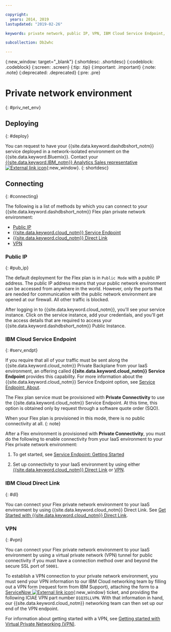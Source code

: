 ```yaml
---

copyright:
  years: 2014, 2019
lastupdated: "2019-02-26"

keywords: private network, public IP, VPN, IBM Cloud Service Endpoint, IBM Cloud Direct Link, Flex

subcollection: Db2whc

---
```


<!-- Attribute definitions --> 
{:new_window: target="_blank"}
{:shortdesc: .shortdesc}
{:codeblock: .codeblock}
{:screen: .screen}
{:tip: .tip}
{:important: .important}
{:note: .note}
{:deprecated: .deprecated}
{:pre: .pre}

# Private network environment
{: #priv_net_env}

## Deploying
{: #deploy}

You can request to have your {{site.data.keyword.dashdbshort_notm}} service deployed in a network-isolated environment on the {{site.data.keyword.Bluemix}}. Contact your [{{site.data.keyword.IBM_notm}} Analytics Sales representative ![External link icon](../../icons/launch-glyph.svg "External link icon")](https://www.ibm.com/connect/ibm/us/en/?lnk=fcw){:new_window}.
{: shortdesc}

## Connecting
{: #connecting}

The following is a list of methods by which you can connect to your {{site.data.keyword.dashdbshort_notm}} Flex plan private network environment:

* [Public IP](#pub_ip)
* [{{site.data.keyword.cloud_notm}} Service Endpoint](#serv_endpt)
* [{{site.data.keyword.cloud_notm}} Direct Link](#dl)
* [VPN](#vpn)
<!-- * [IP Whitelisting](#ip_wl) -->

### Public IP 
{: #pub_ip}

The default deployment for the Flex plan is in `Public Mode` with a public IP address. The public IP address means that your public network environment can be accessed from anywhere in the world. However, only the ports that are needed for communication with the public network environment are opened at our firewall. All other traffic is blocked.

After logging in to {{site.data.keyword.cloud_notm}}, you'll see your service instance. Click on the service instance, add your credentials, and you'll get the access details that are required to access your {{site.data.keyword.dashdbshort_notm}} Public Instance.

### IBM Cloud Service Endpoint
{: #serv_endpt}

If you require that all of your traffic must be sent along the {{site.data.keyword.cloud_notm}} Private Backplane from your IaaS environment, an offering called **{{site.data.keyword.cloud_notm}} Service Endpoint** provides this capability. For more information about the {{site.data.keyword.cloud_notm}} Service Endpoint option, see [Service Endpoint: About](/docs/services/service-endpoint/getting-started.html).

The Flex plan service must be provisioned with **Private Connectivity** to use the {{site.data.keyword.cloud_notm}} Service Endpoint. At this time, this option is obtained only by request through a software quote order (SQO). 

When your Flex plan is provisioned in this mode, there is no public connectivity at all.
{: note} 

After a Flex environment is provisioned with **Private Connectivity**, you must do the following to enable connectivity from your IaaS environment to your Flex private network environment: 

1. To get started, see [Service Endpoint: Getting Started](/docs/services/service-endpoint/enable-servicepoint.html)

2. Set up connectivity to your IaaS environment by using either [{{site.data.keyword.cloud_notm}} Direct Link](#dl) or [VPN](#vpn).

### IBM Cloud Direct Link
{: #dl}

You can connect your Flex private network environment to your IaaS environment by using {{site.data.keyword.cloud_notm}} Direct Link. See [Get Started with {{site.data.keyword.cloud_notm}} Direct Link](/docs/infrastructure/direct-link/getting-started.html).

### VPN
{: #vpn}

You can connect your Flex private network environment to your IaaS environment by using a virtual private network (VPN) tunnel for public connectivity if you must have a connection method over and beyond the secure SSL port of `50001`.

To establish a VPN connection to your private network environment, you must send your VPN information to our IBM Cloud networking team by filling out a VPN form (request form from IBM Support), attaching the form to a [ServiceNow ![External link icon](../../icons/launch-glyph.svg "External link icon")](https://cloud.ibm.com/unifiedsupport/cases/add){:new_window} ticket, and providing the following ICIAE VPN part number `D1Q35LLVPN`. With that information in hand, our {{site.data.keyword.cloud_notm}} networking team can then set up our end of the VPN endpoint. 

For information about getting started with a VPN, see [Getting started with Virtual Private Networking (VPN)](/docs/infrastructure/iaas-vpn/getting-started.html).

<!-- ### IP Whitelisting
{: #ip_wl}

IP whitelisting gives you the ability to specify which trusted IP addresses are granted access to your private network environment.


**Writer's notes**:
I need step-by-step instructions. -->


